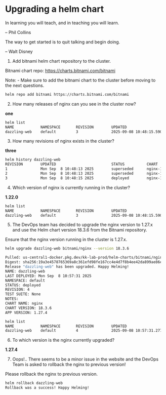 # Upgrading a helm chart

In learning you will teach, and in teaching you will learn.

– Phil Collins

The way to get started is to quit talking and begin doing.

– Walt Disney


1. Add bitnami helm chart repository to the cluster.

Bitnami chart repo: https://charts.bitnami.com/bitnami

Note: - Make sure to add the bitnami chart to the cluster before moving to the next questions. 

```bash
helm repo add bitnami https://charts.bitnami.com/bitnami
```

2. How many releases of nginx can you see in the cluster now?

**one**

```bash
helm list
NAME            NAMESPACE       REVISION        UPDATED                                 STATUS          CHART           APP VERSION
dazzling-web    default         3               2025-09-08 10:48:15.590039783 +0000 UTC deployed        nginx-12.0.4    1.22.0 
```

3. How many revisions of nginx exists in the cluster?

**three**

```bash
helm history dazzling-web
REVISION        UPDATED                         STATUS          CHART           APP VERSION     DESCRIPTION     
1               Mon Sep  8 10:48:13 2025        superseded      nginx-12.0.4    1.22.0          Install complete
2               Mon Sep  8 10:48:13 2025        superseded      nginx-12.0.5    1.22.0          Upgrade complete
3               Mon Sep  8 10:48:15 2025        deployed        nginx-12.0.4    1.22.0          Upgrade complete
```

4. Which version of nginx is currently running in the cluster?

**1.22.0**

```bash
helm list
NAME            NAMESPACE       REVISION        UPDATED                                 STATUS          CHART           APP VERSION
dazzling-web    default         3               2025-09-08 10:48:15.590039783 +0000 UTC deployed        nginx-12.0.4    1.22.0     
```

5. The DevOps team has decided to upgrade the nginx version to 1.27.x and use the Helm chart version 18.3.6 from the Bitnami repository.

Ensure that the nginx version running in the cluster is 1.27.x.

```bash
helm upgrade dazzling-web bitnami/nginx --version 18.3.6

Pulled: us-central1-docker.pkg.dev/kk-lab-prod/helm-charts/bitnami/nginx:18.3.6
Digest: sha256:19a3e4578765369a8c361efd98fe167cc4e4d7f8b4ee42da899ae86e5f2be263
Release "dazzling-web" has been upgraded. Happy Helming!
NAME: dazzling-web
LAST DEPLOYED: Mon Sep  8 10:57:31 2025
NAMESPACE: default
STATUS: deployed
REVISION: 4
TEST SUITE: None
NOTES:
CHART NAME: nginx
CHART VERSION: 18.3.6
APP VERSION: 1.27.4

```

```bash
helm list
NAME            NAMESPACE       REVISION        UPDATED                                 STATUS          CHART           APP VERSION
dazzling-web    default         4               2025-09-08 10:57:31.277199565 +0000 UTC deployed        nginx-18.3.6    1.27.4  
```

6. To which version is the nginx currently upgraded?

**1.27.4**

7. Oops!.. There seems to be a minor issue in the website and the DevOps Team is asked to rollback the nginx to previous version!

Please rollback the nginx to previous version.

```bash
helm rollback dazzling-web
Rollback was a success! Happy Helming!
```



